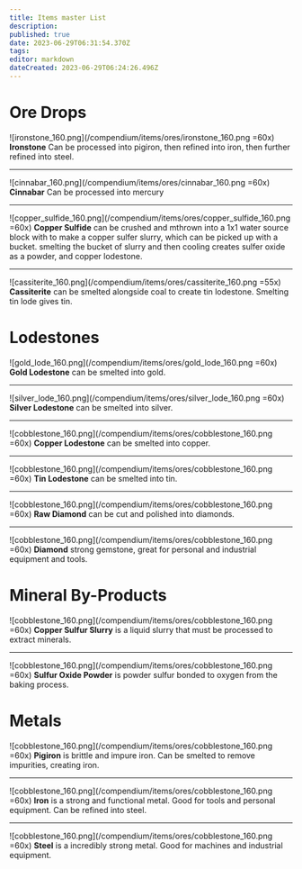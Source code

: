 ```yaml
---
title: Items master List
description: 
published: true
date: 2023-06-29T06:31:54.370Z
tags: 
editor: markdown
dateCreated: 2023-06-29T06:24:26.496Z
---
```


# Ore Drops

![ironstone_160.png](/compendium/items/ores/ironstone_160.png =60x) 
**Ironstone** Can be processed into pigiron, then refined into iron, then further refined into steel.

---
![cinnabar_160.png](/compendium/items/ores/cinnabar_160.png =60x)
**Cinnabar** Can be processed into mercury

---
![copper_sulfide_160.png](/compendium/items/ores/copper_sulfide_160.png =60x)
**Copper Sulfide** can be crushed and mthrown into a 1x1 water source block with to make a copper sulfer slurry, which can be picked up with a bucket. smelting the bucket of slurry and then cooling creates sulfer oxide as a powder, and copper lodestone.

---
![cassiterite_160.png](/compendium/items/ores/cassiterite_160.png =55x)
**Cassiterite** can be smelted alongside coal to create tin lodestone. Smelting tin lode gives tin.


# Lodestones

![gold_lode_160.png](/compendium/items/ores/gold_lode_160.png =60x)
**Gold Lodestone** can be smelted into gold.

---
![silver_lode_160.png](/compendium/items/ores/silver_lode_160.png =60x)
**Silver Lodestone** can be smelted into silver.

---
![cobblestone_160.png](/compendium/items/ores/cobblestone_160.png =60x)
**Copper Lodestone** can be smelted into copper.

---
![cobblestone_160.png](/compendium/items/ores/cobblestone_160.png =60x)
**Tin Lodestone** can be smelted into tin.

___
![cobblestone_160.png](/compendium/items/ores/cobblestone_160.png =60x)
**Raw Diamond** can be cut and polished into diamonds.

___
![cobblestone_160.png](/compendium/items/ores/cobblestone_160.png =60x)
**Diamond** strong gemstone, great for personal and industrial equipment and tools. 

# Mineral By-Products


![cobblestone_160.png](/compendium/items/ores/cobblestone_160.png =60x)
**Copper Sulfur Slurry** is a liquid slurry that must be processed to extract minerals.

---
![cobblestone_160.png](/compendium/items/ores/cobblestone_160.png =60x)
**Sulfur Oxide Powder** is powder sulfur bonded to oxygen from the baking process.


# Metals

![cobblestone_160.png](/compendium/items/ores/cobblestone_160.png =60x)
**Pigiron** is brittle and impure iron. Can be smelted to remove impurities, creating iron.

---
![cobblestone_160.png](/compendium/items/ores/cobblestone_160.png =60x)
**Iron** is a strong and functional metal. Good for tools and personal equipment. Can be refined into steel.

---
![cobblestone_160.png](/compendium/items/ores/cobblestone_160.png =60x)
**Steel** is a incredibly strong metal. Good for machines and industrial equipment.

